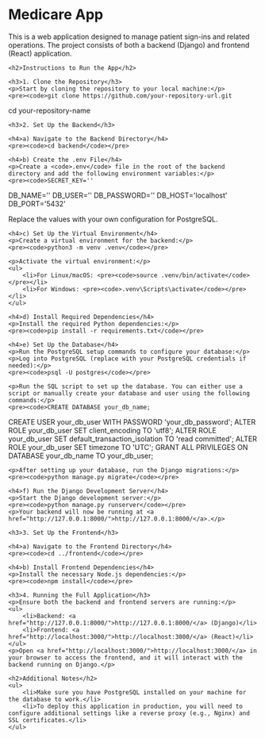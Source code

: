 <!DOCTYPE html>
<html lang="en">
<head>
    <meta charset="UTF-8">
    <meta name="viewport" content="width=device-width, initial-scale=1.0">
    <title>Medicare App - README</title>
</head>
<body>
    <h1>Medicare App</h1>
    <p>This is a web application designed to manage patient sign-ins and related operations. The project consists of both a backend (Django) and frontend (React) application.</p>

    <h2>Instructions to Run the App</h2>

    <h3>1. Clone the Repository</h3>
    <p>Start by cloning the repository to your local machine:</p>
    <pre><code>git clone https://github.com/your-repository-url.git
cd your-repository-name</code></pre>

    <h3>2. Set Up the Backend</h3>

    <h4>a) Navigate to the Backend Directory</h4>
    <pre><code>cd backend</code></pre>

    <h4>b) Create the .env File</h4>
    <p>Create a <code>.env</code> file in the root of the backend directory and add the following environment variables:</p>
    <pre><code>SECRET_KEY=''
DB_NAME=''
DB_USER=''
DB_PASSWORD=''
DB_HOST='localhost'
DB_PORT='5432'</code></pre>
    <p>Replace the values with your own configuration for PostgreSQL.</p>

    <h4>c) Set Up the Virtual Environment</h4>
    <p>Create a virtual environment for the backend:</p>
    <pre><code>python3 -m venv .venv</code></pre>

    <p>Activate the virtual environment:</p>
    <ul>
        <li>For Linux/macOS: <pre><code>source .venv/bin/activate</code></pre></li>
        <li>For Windows: <pre><code>.venv\Scripts\activate</code></pre></li>
    </ul>

    <h4>d) Install Required Dependencies</h4>
    <p>Install the required Python dependencies:</p>
    <pre><code>pip install -r requirements.txt</code></pre>

    <h4>e) Set Up the Database</h4>
    <p>Run the PostgreSQL setup commands to configure your database:</p>
    <p>Log into PostgreSQL (replace with your PostgreSQL credentials if needed):</p>
    <pre><code>psql -U postgres</code></pre>

    <p>Run the SQL script to set up the database. You can either use a script or manually create your database and user using the following commands:</p>
    <pre><code>CREATE DATABASE your_db_name;
CREATE USER your_db_user WITH PASSWORD 'your_db_password';
ALTER ROLE your_db_user SET client_encoding TO 'utf8';
ALTER ROLE your_db_user SET default_transaction_isolation TO 'read committed';
ALTER ROLE your_db_user SET timezone TO 'UTC';
GRANT ALL PRIVILEGES ON DATABASE your_db_name TO your_db_user;</code></pre>

    <p>After setting up your database, run the Django migrations:</p>
    <pre><code>python manage.py migrate</code></pre>

    <h4>f) Run the Django Development Server</h4>
    <p>Start the Django development server:</p>
    <pre><code>python manage.py runserver</code></pre>
    <p>Your backend will now be running at <a href="http://127.0.0.1:8000/">http://127.0.0.1:8000/</a>.</p>

    <h3>3. Set Up the Frontend</h3>

    <h4>a) Navigate to the Frontend Directory</h4>
    <pre><code>cd ../frontend</code></pre>

    <h4>b) Install Frontend Dependencies</h4>
    <p>Install the necessary Node.js dependencies:</p>
    <pre><code>npm install</code></pre>

    <h3>4. Running the Full Application</h3>
    <p>Ensure both the backend and frontend servers are running:</p>
    <ul>
        <li>Backend: <a href="http://127.0.0.1:8000/">http://127.0.0.1:8000/</a> (Django)</li>
        <li>Frontend: <a href="http://localhost:3000/">http://localhost:3000/</a> (React)</li>
    </ul>
    <p>Open <a href="http://localhost:3000/">http://localhost:3000/</a> in your browser to access the frontend, and it will interact with the backend running on Django.</p>

    <h2>Additional Notes</h2>
    <ul>
        <li>Make sure you have PostgreSQL installed on your machine for the database to work.</li>
        <li>To deploy this application in production, you will need to configure additional settings like a reverse proxy (e.g., Nginx) and SSL certificates.</li>
    </ul>
</body>
</html>
